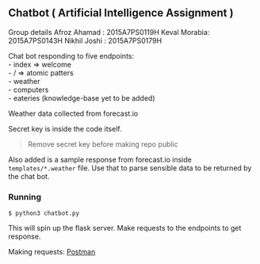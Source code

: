 ## Chatbot ( Artificial Intelligence Assignment )
Group details 
Afroz Ahamad : 2015A7PS0119H
Keval Morabia: 2015A7PS0143H
Nikhil Joshi : 2015A7PS0179H


Chat bot responding to five endpoints:      
	- index => welcome    
	- / => atomic patters    
	- weather    
	- computers    
	- eateries (knowledge-base yet to be added)    

Weather data collected from forecast.io    

Secret key is inside the code itself.
> Remove secret key before making repo public

Also added is a sample response from forecast.io inside `templates/*.weather` file. Use that to parse sensible data to be returned by the chat bot.

### Running

```$ python3 chatbot.py```

This will spin up the flask server. Make requests to the endpoints to get response.

Making requests: [Postman](https://www.getpostman.com/)


